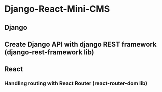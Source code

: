 # Django-React-Mini-CMS

## Django
## Create Django API with django REST framework (django-rest-framework lib)

## React
### Handling routing with React Router (react-router-dom lib)
